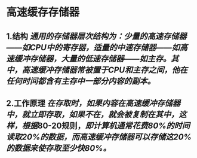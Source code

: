 # 高速缓存存储器
## 1.结构 *通用的存储器层次结构为：少量的高速存储器——如CPU中的寄存器，适量的中速存储器——如高速缓冲存储器，大量的低速存储器——如主存。其中，高速缓冲存储器常被置于CPU和主存之间，他在任何时间都含有主存中一部分内容的副本。*
## 2.工作原理 *在存取时，如果内容在高速缓冲存储器中，就立即存取，如果不在，就会被复制在其中，这样，根据*80-20规则，*即计算机通常花费80%的时间读取20%的数据，而高速缓冲存储器可以存储这20%的数据来使存取至少快80%。*
